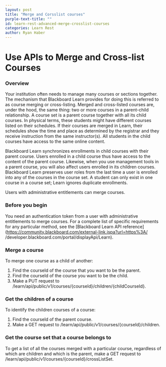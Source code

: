 ```yaml
---
layout: post
title: "Merge and Corsslist courses"
purple-text-title: ""
id: learn-rest-advanced-merge-crosslist-courses
categories: Learn Rest
author: Ryan Haber
---
```


# Use APIs to Merge and Cross-list Courses

### Overview

Your institution often needs to manage many courses or sections together. The
mechanism that Blackboard Learn provides for doing this is referred to as
course merging or cross-listing. Merged and cross-listed courses are, under
the hood, the same thing: two or more courses in a parent-child relationship.
A course set is a parent course together with all its child courses. In
physical terms, these students might have different courses listed on their
schedules. If their courses are merged in Learn, their schedules show the time
and place as determined by the registrar and they receive instruction from the
same instructor(s). All students in the child courses have access to the same
online content.

Blackboard Learn synchronizes enrollments in child courses with their parent
course. Users enrolled in a child course thus have access to the content of
the parent course. Likewise, when you use management tools in a parent course,
you will also affect users enrolled in its children courses. Blackboard Learn
preserves user roles from the last time a user is enrolled into any of the
courses in the course set. A student can only exist in one course in a course
set; Learn ignores duplicate enrollments.

Users with administrative entitlements can merge courses.

### Before you begin

You need an authentication token from a user with administrative entitlements
to merge courses. For a complete list of specific requirements for any
particular method, see the [Blackboard Learn API
reference](https://community.blackboard.com/external-link.jspa?url=https%3A/
/developer.blackboard.com/portal/displayApi/Learn).

### Merge a course

To merge one course as a child of another:

  1. Find the courseId of the course that you want to be the parent.
  2. Find the courseId of the course you want to be the child.
  3. Make a PUT request to /learn/api/public/v1/courses/{courseId}/children/{childCourseId}.

### Get the children of a course

To identify the children courses of a course:

  1. Find the courseId of the parent course.
  2. Make a GET request to /learn/api/public/v1/courses/{courseId}/children.

### Get the course set that a course belongs to

To get a list of all the courses merged with a particular course, regardless
of which are children and which is the parent, make a GET request to
/learn/api/public/v1/courses/{courseId}/crossListSet.

